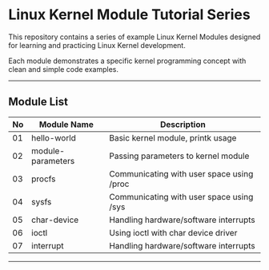 # Linux Kernel Module Tutorial Series

This repository contains a series of example Linux Kernel Modules designed for learning and practicing Linux Kernel development.

Each module demonstrates a specific kernel programming concept with clean and simple code examples.

---

## Module List

| No  | Module Name          | Description                                         |
|-----|----------------------|-----------------------------------------------------|
| 01  | hello-world          | Basic kernel module, printk usage                  |
| 02  | module-parameters    | Passing parameters to kernel module                |
| 03  | procfs               | Communicating with user space using /proc          |
| 04  | sysfs                | Communicating with user space using /sys           |
| 05  | char-device          | Handling hardware/software interrupts              |
| 06  | ioctl                | Using ioctl with char device driver                |
| 07  | interrupt            | Handling hardware/software interrupts              |

---